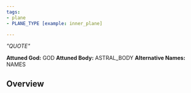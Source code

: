 ```yaml
---
tags:
- plane
- PLANE_TYPE [example: inner_plane]

---
```

*"QUOTE"*

**Attuned God:** GOD
**Attuned Body:** ASTRAL_BODY
**Alternative Names:** NAMES
## Overview